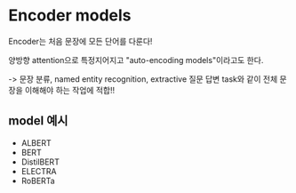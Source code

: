 # Encoder models

Encoder는 처음 문장에 모든 단어를 다룬다!

양방향 attention으로 특정지어지고 "auto-encoding models"이라고도 한다.

-> 문장 분류, named entity recognition, extractive 질문 답변 task와 같이 전체 문장을 이해해야 하는 작업에 적합!!

## model 예시

* ALBERT
* BERT
* DistilBERT
* ELECTRA
* RoBERTa
